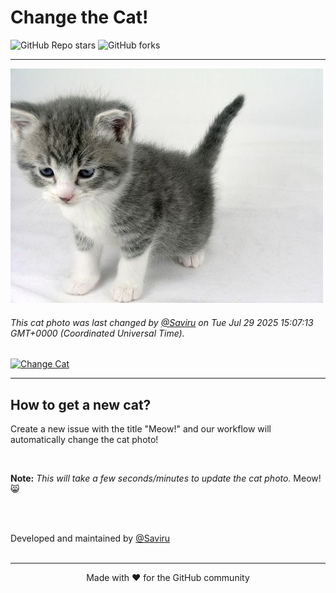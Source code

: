 # Change the Cat!

![GitHub Repo stars](https://img.shields.io/github/stars/Saviru/change-the-cat?style=social)
![GitHub forks](https://img.shields.io/github/forks/Saviru/change-the-cat?style=social)


<hr id="top">


![Random Cat](./images/cat-53d5ae37.jpg)

###### This cat photo was last changed by [@Saviru](https://github.com/Saviru) on Tue Jul 29 2025 15:07:13 GMT+0000 (Coordinated Universal Time).


[![Change Cat]][Link]

[Change Cat]: https://img.shields.io/badge/Click_here_to_change_the_cat-37a779?style=for-the-badge
[Link]: https://github.com/Saviru/change-the-cat/issues/new?template=meow-.md


<hr>

## How to get a new cat?

Create a new issue with the title "Meow!" and our workflow will automatically change the cat photo!

<br>

**Note:** *This will take a few seconds/minutes to update the cat photo.* Meow!😸 

<br><br>

Developed and maintained by [@Saviru](https://github.com/Saviru)
<br><br>
<hr>
<p align="center">Made with ❤️ for the GitHub community </p> 
